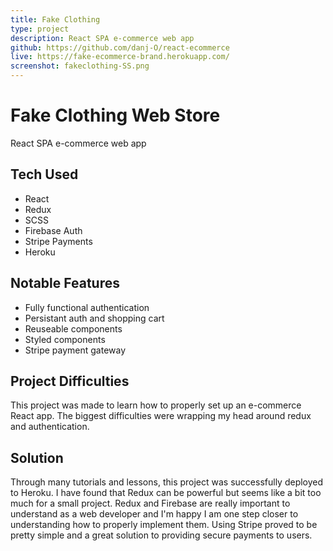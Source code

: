 ```yaml
---
title: Fake Clothing
type: project
description: React SPA e-commerce web app
github: https://github.com/danj-O/react-ecommerce
live: https://fake-ecommerce-brand.herokuapp.com/
screenshot: fakeclothing-SS.png
---
```


<div class="project-header">
  <h1> Fake Clothing Web Store </h1>
  <p>React SPA e-commerce web app</p>
</div>

<div class="list-section">
  <h2 class="tech-head">Tech Used</h2>
  <ul class='tech'>
    <li>React</li>
    <li>Redux</li>
    <li>SCSS</li>
    <li>Firebase Auth</li>
    <li>Stripe Payments</li>
    <li>Heroku</li>
  </ul>

</div>

<div class="list-section">
  <h2 class="feature-head">Notable Features</h2>
  <ul class='features'>
    <li>Fully functional authentication</li>
    <li>Persistant auth and shopping cart</li>
    <li>Reuseable components</li>
    <li>Styled components</li>
    <li>Stripe payment gateway</li>
  </ul>
</div>

<div class="par-section">
  <h2>Project Difficulties</h2>
  <p>
    This project was made to learn how to properly set up an e-commerce React app.  The biggest difficulties were wrapping my head around redux and authentication.
  </p> 
</div>

<div class="par-section">
  <h2>Solution</h2>
  <p>
    Through many tutorials and lessons, this project was successfully deployed to Heroku.  I have found that Redux can be powerful but seems like a bit too much for a small project.  Redux and Firebase are really important to understand as a web developer and I'm happy I am one step closer to understanding how to properly implement them.  Using Stripe proved to be pretty simple and a great solution to providing secure payments to users.
  </p>
</div>
